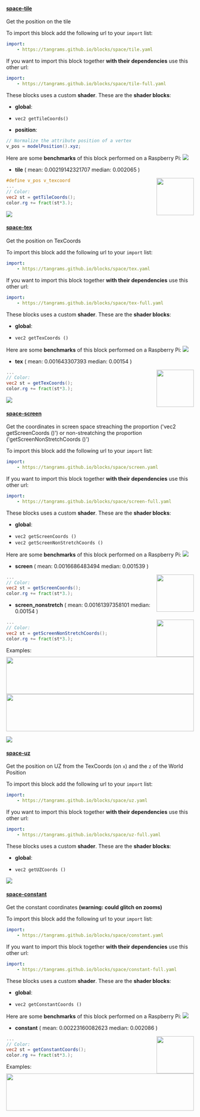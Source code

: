 

#### [space-tile](http://tangrams.github.io/blocks/#space-tile) <a href="https://github.com/tangrams/blocks/blob/gh-pages/space/tile.yaml" target="_blank"><i class="fa fa-github" aria-hidden="true"></i></a>

Get the position on the tile



To import this block add the following url to your `import` list:

```yaml
import:
    - https://tangrams.github.io/blocks/space/tile.yaml
```




If you want to import this block together **with their dependencies** use this other url:

```yaml
import:
    - https://tangrams.github.io/blocks/space/tile-full.yaml
```


These blocks uses a custom **shader**.
These are the **shader blocks**:

- **global**:
 + `vec2 getTileCoords()`
- **position**:

```glsl
// Normalize the attribute position of a vertex
v_pos = modelPosition().xyz;
```



Here are some **benchmarks** of this block performed on a Raspberry Pi:
[![](http://tangrams.github.io/blocks/./space/test/space-tile.png)](http://tangrams.github.io/blocks/test.html?test=./space/test/space-tile.json)

- **tile** ( mean: 0.00219142321707 median: 0.002065 )

<a href="http://thebookofshaders.com/edit.php#http://tangrams.github.io/blocks/./space/test/tile-tile.frag"><img src="http://tangrams.github.io/blocks/./space/test/tile-tile.png" style="width:100px; height:100px; float: right; left: 55px;"></a>

```glsl
#define v_pos v_texcoord
...
// Color:
vec2 st = getTileCoords();
color.rg += fract(st*3.);

```


![](https://mapzen.com/common/styleguide/images/divider/compass-red.png)


#### [space-tex](http://tangrams.github.io/blocks/#space-tex) <a href="https://github.com/tangrams/blocks/blob/gh-pages/space/tex.yaml" target="_blank"><i class="fa fa-github" aria-hidden="true"></i></a>

Get the position on TexCoords



To import this block add the following url to your `import` list:

```yaml
import:
    - https://tangrams.github.io/blocks/space/tex.yaml
```




If you want to import this block together **with their dependencies** use this other url:

```yaml
import:
    - https://tangrams.github.io/blocks/space/tex-full.yaml
```


These blocks uses a custom **shader**.
These are the **shader blocks**:

- **global**:
 + `vec2 getTexCoords ()`

Here are some **benchmarks** of this block performed on a Raspberry Pi:
[![](http://tangrams.github.io/blocks/./space/test/space-tex.png)](http://tangrams.github.io/blocks/test.html?test=./space/test/space-tex.json)

- **tex** ( mean: 0.001643307393 median: 0.00154 )

<a href="http://thebookofshaders.com/edit.php#http://tangrams.github.io/blocks/./space/test/tex-tex.frag"><img src="http://tangrams.github.io/blocks/./space/test/tex-tex.png" style="width:100px; height:100px; float: right; left: 55px;"></a>

```glsl
...
// Color:
vec2 st = getTexCoords();
color.rg += fract(st*3.);

```


![](https://mapzen.com/common/styleguide/images/divider/compass-red.png)


#### [space-screen](http://tangrams.github.io/blocks/#space-screen) <a href="https://github.com/tangrams/blocks/blob/gh-pages/space/screen.yaml" target="_blank"><i class="fa fa-github" aria-hidden="true"></i></a>

Get the coordinates in screen space streaching the proportion ('vec2 getScreenCoords ()') or non-streatching the proportion ('getScreenNonStretchCoords ()')



To import this block add the following url to your `import` list:

```yaml
import:
    - https://tangrams.github.io/blocks/space/screen.yaml
```




If you want to import this block together **with their dependencies** use this other url:

```yaml
import:
    - https://tangrams.github.io/blocks/space/screen-full.yaml
```


These blocks uses a custom **shader**.
These are the **shader blocks**:

- **global**:
 + `vec2 getScreenCoords ()`
 + `vec2 getScreenNonStretchCoords ()`

Here are some **benchmarks** of this block performed on a Raspberry Pi:
[![](http://tangrams.github.io/blocks/./space/test/space-screen.png)](http://tangrams.github.io/blocks/test.html?test=./space/test/space-screen.json)

- **screen** ( mean: 0.0016686483494 median: 0.001539 )

<a href="http://thebookofshaders.com/edit.php#http://tangrams.github.io/blocks/./space/test/screen-screen.frag"><img src="http://tangrams.github.io/blocks/./space/test/screen-screen.png" style="width:100px; height:100px; float: right; left: 55px;"></a>

```glsl
...
// Color:
vec2 st = getScreenCoords();
color.rg += fract(st*3.);

```


- **screen_nonstretch** ( mean: 0.00161397358101 median: 0.00154 )

<a href="http://thebookofshaders.com/edit.php#http://tangrams.github.io/blocks/./space/test/screen-screen_nonstretch.frag"><img src="http://tangrams.github.io/blocks/./space/test/screen-screen_nonstretch.png" style="width:100px; height:100px; float: right; left: 55px;"></a>

```glsl
...
// Color:
vec2 st = getScreenNonStretchCoords();
color.rg += fract(st*3.);

```


Examples:
<a href="https://mapzen.com/tangram/play/?scene=https://tangrams.github.io/tangram-sandbox/styles/press.yaml&lines=136-145" target="_blank">
<img src="https://tangrams.github.io/tangram-sandbox/styles/press.png" style="width: 100%; height: 100px; object-fit: cover;">
</a>
<a href="https://mapzen.com/tangram/play/?scene=https://tangrams.github.io/tangram-sandbox/styles/radar.yaml&lines=0-143" target="_blank">
<img src="https://tangrams.github.io/tangram-sandbox/styles/radar.png" style="width: 100%; height: 100px; object-fit: cover;">
</a>

![](https://mapzen.com/common/styleguide/images/divider/compass-red.png)


#### [space-uz](http://tangrams.github.io/blocks/#space-uz) <a href="https://github.com/tangrams/blocks/blob/gh-pages/space/uz.yaml" target="_blank"><i class="fa fa-github" aria-hidden="true"></i></a>

Get the position on UZ from the TexCoords (on `x`) and the `z` of the World Position



To import this block add the following url to your `import` list:

```yaml
import:
    - https://tangrams.github.io/blocks/space/uz.yaml
```




If you want to import this block together **with their dependencies** use this other url:

```yaml
import:
    - https://tangrams.github.io/blocks/space/uz-full.yaml
```


These blocks uses a custom **shader**.
These are the **shader blocks**:

- **global**:
 + `vec2 getUZCoords ()`

![](https://mapzen.com/common/styleguide/images/divider/compass-red.png)


#### [space-constant](http://tangrams.github.io/blocks/#space-constant) <a href="https://github.com/tangrams/blocks/blob/gh-pages/space/constant.yaml" target="_blank"><i class="fa fa-github" aria-hidden="true"></i></a>

Get the constant coordinates **(warning: could glitch on zooms)**



To import this block add the following url to your `import` list:

```yaml
import:
    - https://tangrams.github.io/blocks/space/constant.yaml
```




If you want to import this block together **with their dependencies** use this other url:

```yaml
import:
    - https://tangrams.github.io/blocks/space/constant-full.yaml
```


These blocks uses a custom **shader**.
These are the **shader blocks**:

- **global**:
 + `vec2 getConstantCoords ()`

Here are some **benchmarks** of this block performed on a Raspberry Pi:
[![](http://tangrams.github.io/blocks/./space/test/space-constant.png)](http://tangrams.github.io/blocks/test.html?test=./space/test/space-constant.json)

- **constant** ( mean: 0.00223160082623 median: 0.002086 )

<a href="http://thebookofshaders.com/edit.php#http://tangrams.github.io/blocks/./space/test/constant-constant.frag"><img src="http://tangrams.github.io/blocks/./space/test/constant-constant.png" style="width:100px; height:100px; float: right; left: 55px;"></a>

```glsl
...
// Color:
vec2 st = getConstantCoords();
color.rg += fract(st*3.);

```


Examples:
<a href="https://mapzen.com/tangram/play/?scene=https://tangrams.github.io/tangram-sandbox/styles/grain-area.yaml&lines=26" target="_blank">
<img src="https://tangrams.github.io/tangram-sandbox/styles/grain-area.png" style="width: 100%; height: 100px; object-fit: cover;">
</a>
